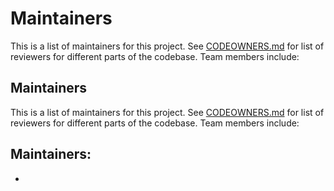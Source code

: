 # Maintainers 
 <!-- TODO: Who are the points of contact in your project who are responsible/accountable for the project? This can often be an engineering or design manager or leader, who may or may not be the primary maintainers of the project.--> 
 This is a list of maintainers for this project. See [CODEOWNERS.md](./CODEOWNERS.md) for list of reviewers for different parts of the codebase. Team members include: 
 
 ## Maintainers
 <!-- TODO: Who are the points of contact in your project who are responsible/accountable for the project? This can often be an engineering or design manager or leader, who may or may not be the primary maintainers of the project. -->
 This is a list of maintainers for this project. See [CODEOWNERS.md](./CODEOWNERS.md) for list of reviewers for different parts of the codebase. Team members include:
 
 ## Maintainers:
<!-- TODO: What groups/domains are maintainers a part of? Does your project have domains/areas that are maintained by specific people? List @USERNAMES directly, or any @ALIASES for groups/teams. -->
 - 
